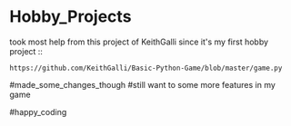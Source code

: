 # Hobby_Projects

took most help from this project of KeithGalli since it's my first hobby project ::

    https://github.com/KeithGalli/Basic-Python-Game/blob/master/game.py
    
#made_some_changes_though
#still want to some more features in my game

#happy_coding 
